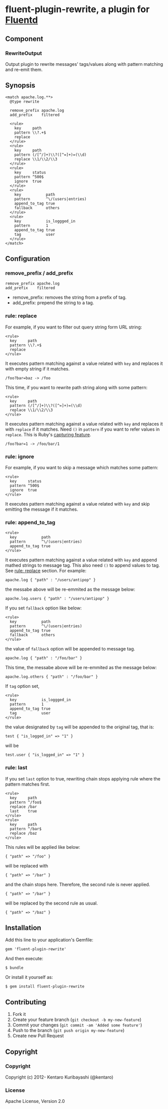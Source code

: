# fluent-plugin-rewrite, a plugin for [Fluentd](http://fluentd.org)

## Component

### RewriteOutput

Output plugin to rewrite messages' tags/values along with pattern
matching and re-emit them.

## Synopsis

```
<match apache.log.**>
  @type rewrite

  remove_prefix apache.log
  add_prefix    filtered

  <rule>
    key     path
    pattern \\?.+$
    replace
  </rule>
  <rule>
    key     path
    pattern (/[^/]+)\\?([^=]+)=(\\d)
    replace \\1/\\2/\\3
  </rule>
  <rule>
    key     status
    pattern ^500$
    ignore  true
  </rule>
  <rule>
    key           path
    pattern       ^\/(users|entries)
    append_to_tag true
    fallback      others
  </rule>
  <rule>
    key           is_loggged_in
    pattern       1
    append_to_tag true
    tag           user
  </rule>
</match>
```

## Configuration

### remove_prefix / add_prefix

```
remove_prefix apache.log
add_prefix    filtered
```

- remove_prefix: removes the string from a prefix of tag.
- add_prefix: prepend the string to a tag.

### rule: replace

For example, if you want to filter out query string form URL string:

```
<rule>
  key     path
  pattern \\?.+$
  replace
</rule>
```

It executes pattern matching against a value related with `key` and replaces it with empty string if it matches.

```
/foo?bar=baz -> /foo
```

This time, if you want to rewrite path string along with some pattern:

```
<rule>
  key     path
  pattern (/[^/]+)\\?([^=]+)=(\\d)
  replace \\1/\\2/\\3
</rule>
```

It executes pattern matching against a value related with `key` and replaces it with `replace` if it matches.
Need `()` in `pattern` if you want to refer values in `replace`. This is Ruby's [capturing feature](http://www.ruby-doc.org/core-2.1.1/doc/regexp_rdoc.html#label-Capturing).

```
/foo?bar=1 -> /foo/bar/1
```

### rule: ignore

For example, if you want to skip a message which matches some pattern:

```
<rule>
  key     status
  pattern ^500$
  ignore  true
</rule>
```

It executes pattern matching against a value related with `key` and skip emitting the message if it matches.

### rule: append_to_tag

```
<rule>
  key           path
  pattern       ^\/(users|entries)
  append_to_tag true
</rule>
```

It executes pattern matching against a value related with `key` and append mathed strings to message tag. 
This also need `()` to append values to tag. See [rule: replace](#rule-replace) section. For example:

```
apache.log { "path" : "/users/antipop" }
```

the messabe above will be re-emmited as the message below:

```
apache.log.users { "path" : "/users/antipop" }
```

If you set `fallback` option like below:

```
<rule>
  key           path
  pattern       ^\/(users|entries)
  append_to_tag true
  fallback      others
</rule>
```

the value of `fallback` option will be appended to message tag.

```
apache.log { "path" : "/foo/bar" }
```

This time, the messabe above will be re-emmited as the message below:

```
apache.log.others { "path" : "/foo/bar" }
```

If `tag` option set,

```
<rule>
  key           is_loggged_in
  pattern       1
  append_to_tag true
  tag           user
</rule>
```

the value designated by `tag` will be appended to the original tag, that is:


```
test { "is_logged_in" => "1" }
```

will be

```
test.user { "is_logged_in" => "1" }
```

### rule: last

If you set `last` option to true, rewriting chain stops applying rule where the pattern matches first.

```
<rule>
  key     path
  pattern ^/foo$
  replace /bar
  last    true
</rule>
<rule>
  key     path
  pattern ^/bar$
  replace /baz
</rule>
```

This rules will be applied like below:

```
{ "path" => "/foo" }
```

will be replaced with

```
{ "path" => "/bar" }
```

and the chain stops here. Therefore, the second rule is never
applied.

```
{ "path" => "/bar" }
```

will be replaced by the second rule as usual.

```
{ "path" => "/baz" }
```

## Installation

Add this line to your application's Gemfile:

    gem 'fluent-plugin-rewrite'

And then execute:

    $ bundle

Or install it yourself as:

    $ gem install fluent-plugin-rewrite

## Contributing

1. Fork it
2. Create your feature branch (`git checkout -b my-new-feature`)
3. Commit your changes (`git commit -am 'Added some feature'`)
4. Push to the branch (`git push origin my-new-feature`)
5. Create new Pull Request

## Copyright

### Copyright

Copyright (c) 2012- Kentaro Kuribayashi (@kentaro)

### License

Apache License, Version 2.0
